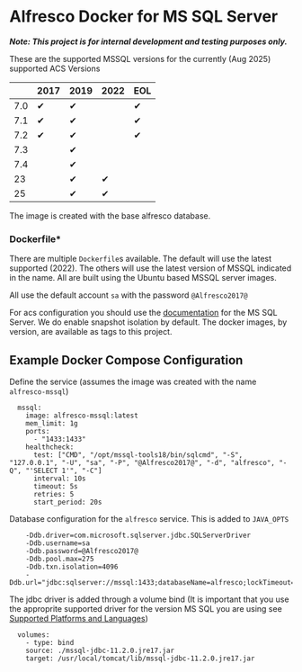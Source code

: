 # Alfresco Docker for MS SQL Server

**_Note: This project is for internal development and testing purposes only._**

These are the supported MSSQL versions for the currently (Aug 2025) supported ACS Versions

||2017|2019|2022|EOL|
|---|---|---|---|---|
|7.0|&#10004;|&#10004;||&#10004;|
|7.1|&#10004;|&#10004;||&#10004;|
|7.2|&#10004;|&#10004;||&#10004;|
|7.3||&#10004;|||
|7.4||&#10004;|||
|23||&#10004;|&#10004;||
|25||&#10004;|&#10004;||

The image is created with the base alfresco database.

### Dockerfile*
There are multiple `Dockerfile`s available.  The default will use the latest supported (2022). The others will use the latest version of MSSQL indicated in the name. All are built using the Ubuntu based MSSQL server images.

All use the default account `sa` with the password `@Alfresco2017@`

For acs configuration you should use the [documentation](https://docs.alfresco.com/content-services/latest/config/databases/#microsoft-sql-server) for the MS SQL Server. We do enable snapshot isolation by default.
The docker images, by version, are available as tags to this project.

## Example Docker Compose Configuration

Define the service
(assumes the image was created with the name `alfresco-mssql`)
```
  mssql:
    image: alfresco-mssql:latest
    mem_limit: 1g
    ports:
      - "1433:1433"
    healthcheck:
      test: ["CMD", "/opt/mssql-tools18/bin/sqlcmd", "-S", "127.0.0.1", "-U", "sa", "-P", "@Alfresco2017@", "-d", "alfresco", "-Q", "'SELECT 1'", "-C"]
      interval: 10s
      timeout: 5s
      retries: 5
      start_period: 20s
```
Database configuration for the `alfresco` service.  This is added to `JAVA_OPTS`
```
    -Ddb.driver=com.microsoft.sqlserver.jdbc.SQLServerDriver
    -Ddb.username=sa
    -Ddb.password=@Alfresco2017@
    -Ddb.pool.max=275
    -Ddb.txn.isolation=4096
    -Ddb.url="jdbc:sqlserver://mssql:1433;databaseName=alfresco;lockTimeout=1000;"
```
The jdbc driver is added through a volume bind (It is important that you use the approprite supported driver for the version MS SQL you are using see [Supported Platforms and Languages](https://www.alfresco.com/services/subscription/supported-platforms))
```
  volumes:
    - type: bind
    source: ./mssql-jdbc-11.2.0.jre17.jar
    target: /usr/local/tomcat/lib/mssql-jdbc-11.2.0.jre17.jar
```
